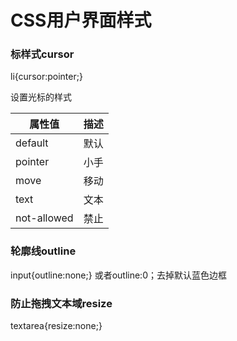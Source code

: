 # CSS用户界面样式

###  标样式cursor

li{cursor:pointer;}

设置光标的样式

| 属性值      | 描述 |
| ----------- | ---- |
| default     | 默认 |
| pointer     | 小手 |
| move        | 移动 |
| text        | 文本 |
| not-allowed | 禁止 |

### 轮廓线outline

input{outline:none;} 或者outline:0；去掉默认蓝色边框

### 防止拖拽文本域resize

textarea{resize:none;}

